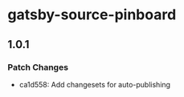 # gatsby-source-pinboard

## 1.0.1
### Patch Changes

- ca1d558: Add changesets for auto-publishing
